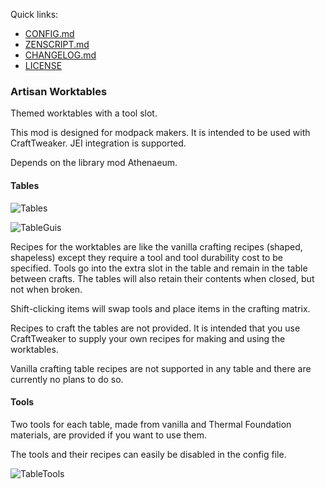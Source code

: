 Quick links:

* [CONFIG.md](https://github.com/codetaylor/artisan-worktables/blob/master/CONFIG.md)
* [ZENSCRIPT.md](https://github.com/codetaylor/artisan-worktables/blob/master/ZENSCRIPT.md)
* [CHANGELOG.md](https://github.com/codetaylor/artisan-worktables/blob/master/CHANGELOG.md)
* [LICENSE](https://github.com/codetaylor/artisan-worktables/blob/master/LICENSE)

### Artisan Worktables

Themed worktables with a tool slot.

This mod is designed for modpack makers. It is intended to be used with CraftTweaker. JEI integration is supported.

Depends on the library mod Athenaeum.

#### Tables

![Tables](https://raw.githubusercontent.com/codetaylor/artisan-worktables/master/assets/tables.png)

![TableGuis](https://raw.githubusercontent.com/codetaylor/artisan-worktables/master/assets/tabs.gif)

Recipes for the worktables are like the vanilla crafting recipes (shaped, shapeless) except they require a tool and tool durability cost to be specified. Tools go into the extra slot in the table and remain in the table between crafts. The tables will also retain their contents when closed, but not when broken.

Shift-clicking items will swap tools and place items in the crafting matrix.

Recipes to craft the tables are not provided. It is intended that you use CraftTweaker to supply your own recipes for making and using the worktables.  

Vanilla crafting table recipes are not supported in any table and there are currently no plans to do so.

#### Tools

Two tools for each table, made from vanilla and Thermal Foundation materials, are provided if you want to use them.

The tools and their recipes can easily be disabled in the config file. 

![TableTools](https://raw.githubusercontent.com/codetaylor/artisan-worktables/master/assets/items.png)